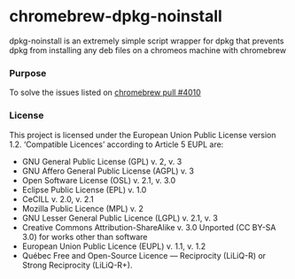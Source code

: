 # chromebrew-dpkg-noinstall
dpkg-noinstall is an extremely simple script wrapper for dpkg that prevents dpkg from installing any deb files on a chromeos machine with chromebrew

### Purpose
To solve the issues listed on [chromebrew pull #4010](https://github.com/skycocker/chromebrew/pull/4910)

### License
This project is licensed under the European Union Public License version 1.2. 
‘Compatible Licences’ according to Article 5 EUPL are:
- GNU General Public License (GPL) v. 2, v. 3
- GNU Affero General Public License (AGPL) v. 3
- Open Software License (OSL) v. 2.1, v. 3.0
- Eclipse Public License (EPL) v. 1.0
- CeCILL v. 2.0, v. 2.1
- Mozilla Public Licence (MPL) v. 2
- GNU Lesser General Public Licence (LGPL) v. 2.1, v. 3
- Creative Commons Attribution-ShareAlike v. 3.0 Unported (CC BY-SA 3.0) for
  works other than software
- European Union Public Licence (EUPL) v. 1.1, v. 1.2
- Québec Free and Open-Source Licence — Reciprocity (LiLiQ-R) or Strong
  Reciprocity (LiLiQ-R+).